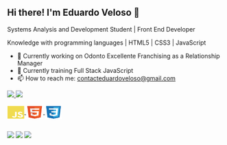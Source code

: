 ## Hi there! I'm Eduardo Veloso 👋

Systems Analysis and Development Student | Front End Developer

Knowledge with programming languages | HTML5 | CSS3 | JavaScript

- 🔭 Currently working on Odonto Excellente Franchising as a Relationship Manager
- 🌱 Currently training Full Stack JavaScript
- 📫 How to reach me: contacteduardoveloso@gmail.com

<div>
  <a href="https://github.com/eduardoveloso-exe"/>
  <img height="147em" src="https://github-readme-stats.vercel.app/api?username=eduardoveloso-exe&show_icons=true&hide_border=true&theme=dark&include_all_commits=true&count_private=true&bg_color=0d1117"/>
  <img height="147em" src="https://github-readme-stats.vercel.app/api/top-langs/?username=eduardoveloso-exe&layout=compact&hide_border=true&langs_count=168&theme=dark&bg_color=0d1117"/>
</div>

<div style="display: inline_block"><br>
  <img align="center" alt="Rafa-Js" height="30" width="40" src="https://raw.githubusercontent.com/devicons/devicon/master/icons/javascript/javascript-plain.svg">
  <img align="center" alt="Rafa-HTML" height="30" width="40" src="https://raw.githubusercontent.com/devicons/devicon/master/icons/html5/html5-original.svg">
  <img align="center" alt="Rafa-CSS" height="30" width="40" src="https://raw.githubusercontent.com/devicons/devicon/master/icons/css3/css3-original.svg">
</div>
  
  ##
 
<div> 
  <a href="https://instagram.com/eduardoveloso.exe" target="_blank"><img src="https://img.shields.io/badge/-Instagram-%23E4405F?style=for-the-badge&logo=instagram&logoColor=white" target="_blank"></a>
  <a href="mailto:contacteduardoveloso@gmail.com"><img src="https://img.shields.io/badge/-Gmail-%23333?style=for-the-badge&logo=gmail&logoColor=white" target="_blank"></a>
  <a href="https://www.linkedin.com/in/eduardo-veloso-skoretzky-291a77256" target="_blank"><img src="https://img.shields.io/badge/-LinkedIn-%230077B5?style=for-the-badge&logo=linkedin&logoColor=white" target="_blank"></a> 
</div>
